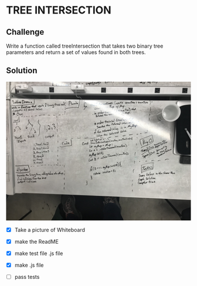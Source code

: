 # TREE INTERSECTION

## Challenge

Write a function called treeIntersection that takes two binary tree parameters and return a set 
of values found in both trees.

## Solution
![tree-intersection image](./assets/tree-intersection.JPG)


 - [x] Take a picture of Whiteboard
 - [x] make the ReadME
 - [x] make test file .js file
 - [x] make .js file
 - [ ] pass tests
 